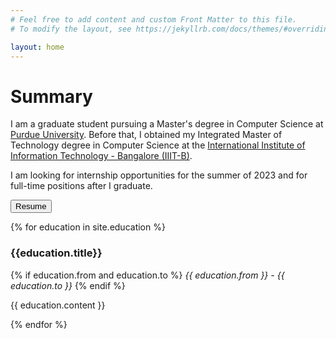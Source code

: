 ```yaml
---
# Feel free to add content and custom Front Matter to this file.
# To modify the layout, see https://jekyllrb.com/docs/themes/#overriding-theme-defaults

layout: home
---
```

<h1>Summary</h1>
I am a graduate student pursuing a Master's degree in Computer Science at <a target="_blank" rel="noopener noreferrer" href="https://www.purdue.edu/">Purdue University</a>. Before that, I obtained my Integrated Master of Technology degree in Computer Science at the <a target="_blank" rel="noopener noreferrer" href="https://www.iiitb.ac.in/">International Institute of Information Technology - Bangalore (IIIT-B)</a>.

I am looking for internship opportunities for the summer of 2023 and for full-time positions after I graduate.

<a target="_blank" rel="noopener noreferrer" href="{{ site.baseurl }}{{ site.url }}/assets/pdf/resume.pdf"><button class="button">Resume</button></a>

{% for education in site.education %}
  <div class="education">
    <h3>{{education.title}}</h3>
    {% if education.from and education.to %}
      <i>{{ education.from }} - {{ education.to }}</i>
    {% endif %}
    <p>
        {{ education.content }}
    </p>
  </div>
{% endfor %}